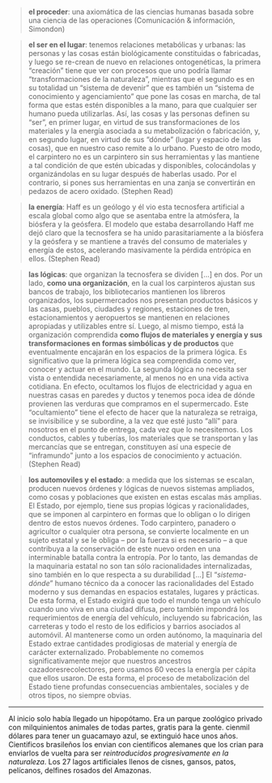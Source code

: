 > __el proceder__: una axiomática de las ciencias humanas basada sobre una ciencia de las operaciones (Comunicación & información, Simondon)

> __el ser en el lugar__: tenemos relaciones metabólicas y urbanas: las personas y las cosas están biológicamente constituidas o fabricadas, y luego se re-crean de nuevo en relaciones ontogenéticas, la primera “creación” tiene que ver con procesos que uno podría llamar “transformaciones de la naturaleza”, mientras que el segundo es en su totalidad un “sistema de devenir” que es también un “sistema de conocimiento y agenciamiento” que pone las cosas en marcha, de tal forma que estas estén disponibles a la mano, para que cualquier ser humano pueda utilizarlas. Así, las cosas y las personas definen su “ser”, en primer lugar, en virtud de sus transformaciones de los materiales y la energía asociada a su metabolización o fabricación, y, en segundo lugar, en virtud de sus “dónde” (lugar y espacio de las cosas), que en nuestro caso remite a lo urbano. Puesto de otro modo, el carpintero no es un carpintero sin sus herramientas y las mantiene a tal condición de que estén ubicadas y disponibles, colocándolas y organizándolas en su lugar después de haberlas usado. Por el contrario, si pones sus herramientas en una zanja se convertirán en pedazos de acero oxidado. (Stephen Read)

> __la energía__: Haff es un geólogo y él vio esta tecnosfera artificial a escala global como algo que se asentaba entre la atmósfera, la biósfera y la geósfera. El modelo que estaba desarrollando Haff me dejó claro que la tecnosfera se ha unido parasitariamente a la biósfera y la geósfera y se mantiene a través del consumo de materiales y energía de estos, acelerando masivamente la pérdida entrópica en ellos. (Stephen Read)

> __las lógicas__: que organizan la tecnosfera se dividen [...] en dos. Por un lado, __como una organización__, en la cual los carpinteros ajustan sus bancos de trabajo, los bibliotecarios mantienen los libreros organizados, los supermercados nos presentan productos básicos y las casas, pueblos, ciudades y regiones, estaciones de tren, estacionamientos y aeropuertos se mantienen en relaciones apropiadas y utilizables entre sí. Luego, al mismo tiempo, está la organización comprendida __como flujos de materiales y energía y sus transformaciones en formas simbólicas y de productos__ que eventualmente encajarán en los espacios de la primera lógica. Es significativo que la primera lógica sea comprendida como ver, conocer y actuar en el mundo. La segunda lógica no necesita ser vista o entendida necesariamente, al menos no en una vida activa cotidiana. En efecto, ocultamos los flujos de electricidad y agua en nuestras casas en paredes y ductos y tenemos poca idea de dónde provienen las verduras que compramos en el supermercado. Este “ocultamiento” tiene el efecto de hacer que la naturaleza se retraiga, se invisibilice y se subordine, a la vez que esté justo “allí” para nosotros en el punto de entrega, cada vez que lo necesitemos.  Los conductos, cables y tuberías, los materiales que se transportan y las mercancías que se entregan, constituyen así una especie de “inframundo” junto a los espacios de conocimiento y actuación. (Stephen Read)

> __los automoviles y el estado__: a medida que los sistemas se escalan, producen nuevos órdenes y lógicas de nuevos sistemas ampliados, como cosas y poblaciones que existen en estas escalas más amplias. El Estado, por ejemplo, tiene sus propias lógicas y racionalidades, que se imponen al carpintero en formas que lo obligan o lo dirigen dentro de estos nuevos órdenes. Todo carpintero, panadero o agricultor o cualquier otra persona, se convierte localmente en un sujeto estatal y se le obliga – por la fuerza si es necesario – a que contribuya a la conservación de este nuevo orden en una interminable batalla contra la entropía. Por lo tanto, las demandas de la maquinaria estatal no son tan sólo racionalidades internalizadas, sino también en lo que respecta a su durabilidad [...] El “_sistema-dónde_” humano técnico da a conocer las racionalidades del Estado moderno y sus demandas en espacios estatales, lugares y prácticas. De esta forma, el Estado exigirá que todo el mundo tenga un vehículo cuando uno viva en una ciudad difusa, pero también impondrá los requerimientos de energía del vehículo, incluyendo su fabricación, las carreteras y todo el resto de los edificios y barrios asociados al automóvil. Al mantenerse como un orden autónomo, la maquinaria del Estado extrae cantidades prodigiosas de material y energía de carácter externalizado. Probablemente no comemos significativamente mejor que nuestros ancestros cazadoresrecolectores, pero usamos 60 veces la energía per cápita que ellos usaron. De esta forma, el proceso de metabolización del Estado tiene profundas consecuencias ambientales, sociales y de otros tipos, no siempre obvias.

---

Al inicio solo había llegado un hipopótamo. Era un parque zoológico privado con milquinientos animales de todas partes, gratis para la gente. cienmil dólares para tener un guacamayo azul, se extinguió hace unos años. Cientificos brasileños los envian con científicos alemanes que los crian para enviarlos de vuelta para ser _reintroducidos progresivamente en la naturaleza_. Los 27 lagos artificiales llenos de cisnes, gansos, patos, pelícanos, delfines rosados del Amazonas. 